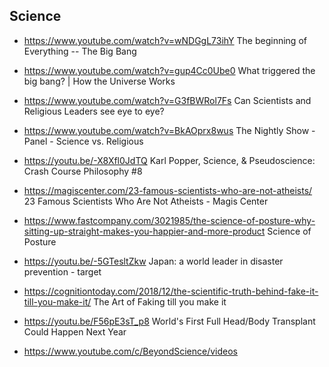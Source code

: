 ## Science

- https://www.youtube.com/watch?v=wNDGgL73ihY The beginning of Everything -- The Big Bang

- https://www.youtube.com/watch?v=gup4Cc0Ube0 What triggered the big bang? | How the Universe Works

- https://www.youtube.com/watch?v=G3fBWRol7Fs Can Scientists and Religious Leaders see eye to eye?

- https://www.youtube.com/watch?v=BkAOprx8wus The Nightly Show - Panel - Science vs. Religious

- https://youtu.be/-X8Xfl0JdTQ Karl Popper, Science, & Pseudoscience: Crash Course Philosophy #8

- https://magiscenter.com/23-famous-scientists-who-are-not-atheists/ 23 Famous Scientists Who Are Not Atheists - Magis Center

- https://www.fastcompany.com/3021985/the-science-of-posture-why-sitting-up-straight-makes-you-happier-and-more-product Science of Posture

- https://youtu.be/-5GTesltZkw Japan: a world leader in disaster prevention - target

- https://cognitiontoday.com/2018/12/the-scientific-truth-behind-fake-it-till-you-make-it/ The Art of Faking till you make it

- https://youtu.be/F56pE3sT_p8 World's First Full Head/Body Transplant Could Happen Next Year

- https://www.youtube.com/c/BeyondScience/videos



